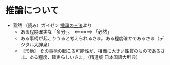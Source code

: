 # 推論について

- 蓋然 （読み）ガイゼン [推論の三法](./?file=推論の三法)より
  - ある程度確実な「多分」。　<======> 「必然」
  - ある事柄が起こりうると考えられるさま。ある程度確かであるさま（デジタル大辞泉）
  - 〘形動〙 その事柄の起こる可能性が、相当に大きい性質のものであるさま。ある程度、確実らしいさま。（精選版 日本国語大辞典）
